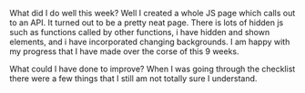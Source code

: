 What did I do well this week?
Well I created a whole JS page which calls out to an API. It turned out to be a pretty neat page. There is lots of hidden js such as functions called by other functions,
i have hidden and shown elements, and i have incorporated changing backgrounds. I am happy with my progress that I have made over the corse of this 9 weeks.

What could I have done to improve?
When I was going through the checklist there were a few things that I still am not totally sure I understand. 
